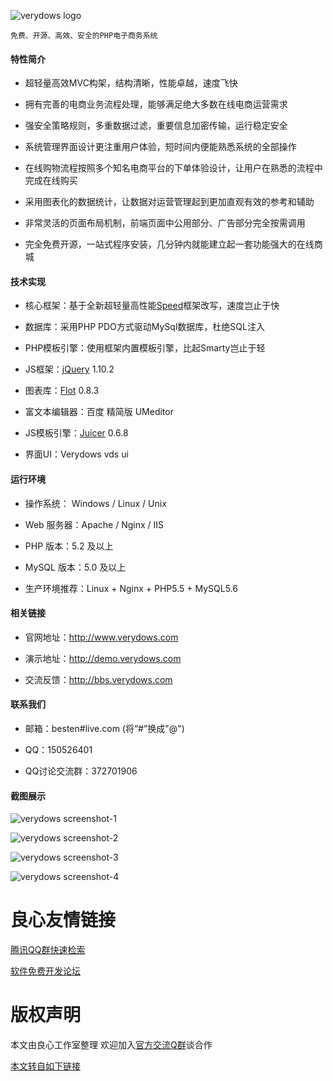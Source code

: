 ![verydows logo](http://www.verydows.com/public/index/images/logo.gif)  
```
免费、开源、高效、安全的PHP电子商务系统
```


#### 特性简介

* 超轻量高效MVC构架，结构清晰，性能卓越，速度飞快
 
* 拥有完善的电商业务流程处理，能够满足绝大多数在线电商运营需求

* 强安全策略规则，多重数据过滤，重要信息加密传输，运行稳定安全

* 系统管理界面设计更注重用户体验，短时间内便能熟悉系统的全部操作

* 在线购物流程按照多个知名电商平台的下单体验设计，让用户在熟悉的流程中完成在线购买

* 采用图表化的数据统计，让数据对运营管理起到更加直观有效的参考和辅助

* 非常灵活的页面布局机制，前端页面中公用部分、广告部分完全按需调用

* 完全免费开源，一站式程序安装，几分钟内就能建立起一套功能强大的在线商城


#### 技术实现

* 核心框架：基于全新超轻量高性能[Speed](http://u.720life.cn/g/54145d0471d91890860f7f8463c03046b5e77a51be0467db2cc7ce26f79d02e79d8c5fde0661abecbb5fabd59609824f)框架改写，速度岂止于快
 
* 数据库：采用PHP PDO方式驱动MySql数据库，杜绝SQL注入

* PHP模板引擎：使用框架内置模板引擎，比起Smarty岂止于轻

* JS框架：[jQuery](http://u.720life.cn/g/54145d0471d91890860f7f8463c030463ed6ba350bf5845433cef188b94c91ed) 1.10.2

* 图表库：[Flot](http://u.720life.cn/g/54145d0471d91890860f7f8463c03046a1663231e592118605179f3d9f00029c) 0.8.3

* 富文本编辑器：百度 精简版 UMeditor

* JS模板引擎：[Juicer](http://u.720life.cn/g/54145d0471d91890860f7f8463c0304611d5189f14cf5c1f3e368adaee7b61f5cf2a645b82b5d617a688d058949f3076) 0.6.8

* 界面UI：Verydows vds ui


#### 运行环境

* 操作系统： Windows / Linux / Unix
 
* Web 服务器：Apache / Nginx / IIS

* PHP 版本：5.2 及以上

* MySQL 版本：5.0 及以上

* 生产环境推荐：Linux + Nginx + PHP5.5 + MySQL5.6


#### 相关链接

* 官网地址：http://www.verydows.com 

* 演示地址：http://demo.verydows.com

* 交流反馈：http://bbs.verydows.com


#### 联系我们

* 邮箱：besten#live.com (将“#”换成"@")

* QQ：150526401

* QQ讨论交流群：372701906



#### 截图展示

![verydows screenshot-1](http://www.verydows.com/images/demo/gitshort-1.jpg)

![verydows screenshot-2](http://www.verydows.com/images/demo/gitshort-2.jpg)

![verydows screenshot-3](http://www.verydows.com/images/demo/gitshort-3.jpg)

![verydows screenshot-4](http://www.verydows.com/images/demo/gitshort-4.jpg)



 # 良心友情链接

[腾讯QQ群快速检索](http://u.720life.cn/s/8cf73f7c)

[软件免费开发论坛](http://u.720life.cn/s/bbb01dc0)

# 版权声明 

本文由良心工作室整理 欢迎加入[官方交流Q群](https://u.720life.cn/s/f2316816)谈合作

[本文转自如下链接](http://u.720life.cn/g/2e71d0f0a5c601172267ba20d3a43c6ef8eb0d5e27f79620d53745cb8307d6b9fda2c94b479e6fc30e57f64c2d3228ad707e0bf69745f08e12b214aa4aedb117)